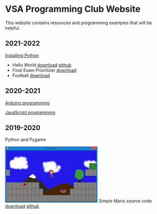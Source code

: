 # VSA Programming Club Website

This website contains resources and programming examples that will be helpful.

## 2021-2022

[Installing Python](installing_python)

* Hello World [download](python/hello_world.py) [github](https://github.com/davidmerickson01/davidmerickson01.github.io/tree/master/python/hello_world.py)
* Final Exam Prioritizer [download](python/final_exam_prioritizer.py)
* Football [download](python/football.py)

## 2020-2021

[Arduino programming](arduino)

[JavaScript programming](javascript)

## 2019-2020

Python and Pygame

![simple mario screenshot](python/simple_mario_thumbnail.png)
Simple Mario source code [download](https://download-directory.github.io/?url=https://github.com/davidmerickson01/davidmerickson01.github.io/tree/master/python/simple_mario
) [github](https://github.com/davidmerickson01/davidmerickson01.github.io/tree/master/python/simple_mario)
